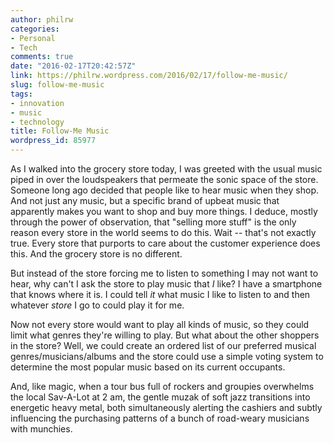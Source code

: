 ```yaml
---
author: philrw
categories:
- Personal
- Tech
comments: true
date: "2016-02-17T20:42:57Z"
link: https://philrw.wordpress.com/2016/02/17/follow-me-music/
slug: follow-me-music
tags:
- innovation
- music
- technology
title: Follow-Me Music
wordpress_id: 85977
---
```


As I walked into the grocery store today, I was greeted with the usual music piped in over the loudspeakers that permeate the sonic space of the store. Someone long ago decided that people like to hear music when they shop. And not just any music, but a specific brand of upbeat music that apparently makes you want to shop and buy more things. I deduce, mostly through the power of observation, that "selling more stuff" is the only reason every store in the world seems to do this. Wait -- that's not exactly true. Every store that purports to care about the customer experience does this. And the grocery store is no different.

But instead of the store forcing me to listen to something I may not want to hear, why can't I ask the store to play music that *I* like? I have a smartphone that knows where it is. I could tell *it* what music I like to listen to and then whatever *store* I go to could play it for me.

Now not every store would want to play all kinds of music, so they could limit what genres they're willing to play. But what about the other shoppers in the store? Well, we could create an ordered list of our preferred musical genres/musicians/albums and the store could use a simple voting system to determine the most popular music based on its current occupants.

And, like magic, when a tour bus full of rockers and groupies overwhelms the local Sav-A-Lot at 2 am, the gentle muzak of soft jazz transitions into energetic heavy metal, both simultaneously alerting the cashiers and subtly influencing the purchasing patterns of a bunch of road-weary musicians with munchies.
